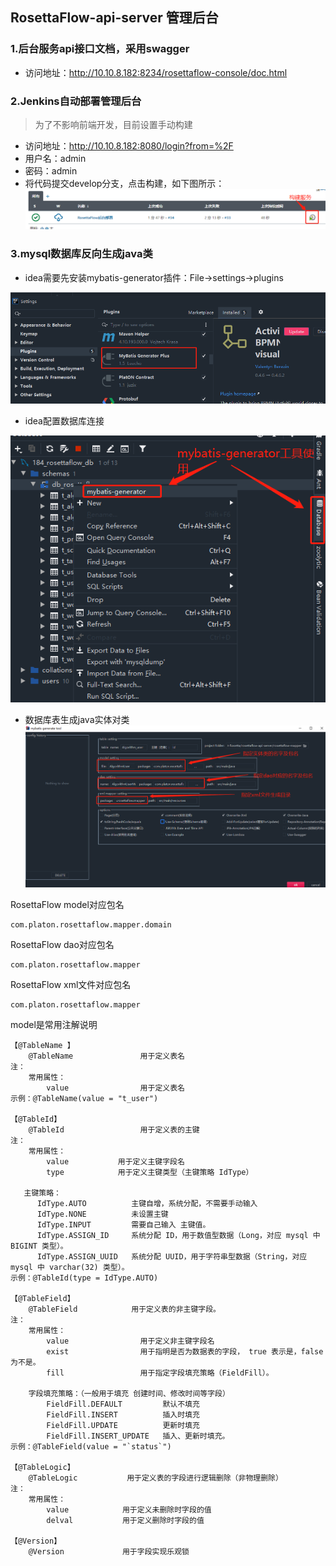 ## RosettaFlow-api-server 管理后台

### 1.后台服务api接口文档，采用swagger
- 访问地址：http://10.10.8.182:8234/rosettaflow-console/doc.html

### 2.Jenkins自动部署管理后台
> 为了不影响前端开发，目前设置手动构建
- 访问地址：http://10.10.8.182:8080/login?from=%2F
- 用户名：admin
- 密码：admin
- 将代码提交develop分支，点击构建，如下图所示：
![执行构建](./scripts/images/jenkins构建后台服务.png)

### 3.mysql数据库反向生成java类
- idea需要先安装mybatis-generator插件：File->settings->plugins

![安装插件](./scripts/images/mybatis-generator插件安装.png)
- idea配置数据库连接

![idea配置数据库](./scripts/images/idea连接数据库.png)

- 数据库表生成java实体对类
![数据库表生成java实体类](./scripts/images/数据库表反向生成java实体类.png)

RosettaFlow model对应包名
```
com.platon.rosettaflow.mapper.domain
```

RosettaFlow dao对应包名
```
com.platon.rosettaflow.mapper
```

RosettaFlow xml文件对应包名
```
com.platon.rosettaflow.mapper
```

model是常用注解说明
```
【@TableName 】
    @TableName               用于定义表名
注：
    常用属性：
        value                用于定义表名
示例：@TableName(value = "t_user")

【@TableId】
    @TableId                 用于定义表的主键
注：
    常用属性：
        value           用于定义主键字段名
        type            用于定义主键类型（主键策略 IdType）

   主键策略：
      IdType.AUTO          主键自增，系统分配，不需要手动输入
      IdType.NONE          未设置主键
      IdType.INPUT         需要自己输入 主键值。
      IdType.ASSIGN_ID     系统分配 ID，用于数值型数据（Long，对应 mysql 中 BIGINT 类型）。
      IdType.ASSIGN_UUID   系统分配 UUID，用于字符串型数据（String，对应 mysql 中 varchar(32) 类型）。
示例：@TableId(type = IdType.AUTO)

【@TableField】  
    @TableField            用于定义表的非主键字段。
注：
    常用属性：
        value                用于定义非主键字段名
        exist                用于指明是否为数据表的字段， true 表示是，false 为不是。
        fill                 用于指定字段填充策略（FieldFill）。
        
    字段填充策略：（一般用于填充 创建时间、修改时间等字段）
        FieldFill.DEFAULT         默认不填充
        FieldFill.INSERT          插入时填充
        FieldFill.UPDATE          更新时填充
        FieldFill.INSERT_UPDATE   插入、更新时填充。
示例：@TableField(value = "`status`")

【@TableLogic】
    @TableLogic           用于定义表的字段进行逻辑删除（非物理删除）
注：
    常用属性：
        value            用于定义未删除时字段的值
        delval           用于定义删除时字段的值
        
【@Version】
    @Version             用于字段实现乐观锁
```
